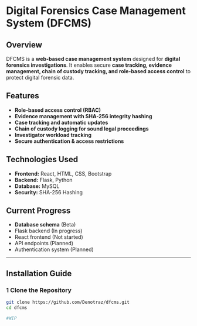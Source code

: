 # Digital Forensics Case Management System (DFCMS)

## Overview
DFCMS is a **web-based case management system** designed for **digital forensics investigations**. It enables secure **case tracking, evidence management, chain of custody tracking, and role-based access control** to protect digital forensic data.

## Features
-  **Role-based access control (RBAC)**
-  **Evidence management with SHA-256 integrity hashing**
-  **Case tracking and automatic updates**
-  **Chain of custody logging for sound legal proceedings**
-  **Investigator workload tracking**
-  **Secure authentication & access restrictions**

## Technologies Used
- **Frontend:** React, HTML, CSS, Bootstrap
- **Backend:** Flask, Python
- **Database:** MySQL
- **Security:** SHA-256 Hashing

## Current Progress
- **Database schema** (Beta)
-  Flask backend (In progress)
-  React frontend (Not started)
-  API endpoints (Planned)
-  Authentication system (Planned)
---

## Installation Guide
### **1️ Clone the Repository**
```bash
git clone https://github.com/Denotraz/dfcms.git
cd dfcms

#WIP

